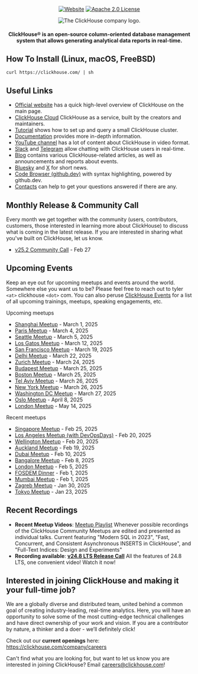 <div align=center>

[![Website](https://img.shields.io/website?up_message=AVAILABLE&down_message=DOWN&url=https%3A%2F%2Fclickhouse.com&style=for-the-badge)](https://clickhouse.com)
[![Apache 2.0 License](https://img.shields.io/badge/license-Apache%202.0-blueviolet?style=for-the-badge)](https://www.apache.org/licenses/LICENSE-2.0)

<picture align=center>
    <source media="(prefers-color-scheme: dark)" srcset="https://github.com/ClickHouse/clickhouse-docs/assets/9611008/4ef9c104-2d3f-4646-b186-507358d2fe28">
    <source media="(prefers-color-scheme: light)" srcset="https://github.com/ClickHouse/clickhouse-docs/assets/9611008/b001dc7b-5a45-4dcd-9275-e03beb7f9177">
    <img alt="The ClickHouse company logo." src="https://github.com/ClickHouse/clickhouse-docs/assets/9611008/b001dc7b-5a45-4dcd-9275-e03beb7f9177">
</picture>

<h4>ClickHouse® is an open-source column-oriented database management system that allows generating analytical data reports in real-time.</h4>

</div>

## How To Install (Linux, macOS, FreeBSD)

```
curl https://clickhouse.com/ | sh
```

## Useful Links

* [Official website](https://clickhouse.com/) has a quick high-level overview of ClickHouse on the main page.
* [ClickHouse Cloud](https://clickhouse.cloud) ClickHouse as a service, built by the creators and maintainers.
* [Tutorial](https://clickhouse.com/docs/getting_started/tutorial/) shows how to set up and query a small ClickHouse cluster.
* [Documentation](https://clickhouse.com/docs/) provides more in-depth information.
* [YouTube channel](https://www.youtube.com/c/ClickHouseDB) has a lot of content about ClickHouse in video format.
* [Slack](https://clickhouse.com/slack) and [Telegram](https://telegram.me/clickhouse_en) allow chatting with ClickHouse users in real-time.
* [Blog](https://clickhouse.com/blog/) contains various ClickHouse-related articles, as well as announcements and reports about events.
* [Bluesky](https://bsky.app/profile/clickhouse.com) and [X](https://x.com/ClickHouseDB) for short news.
* [Code Browser (github.dev)](https://github.dev/ClickHouse/ClickHouse) with syntax highlighting, powered by github.dev.
* [Contacts](https://clickhouse.com/company/contact) can help to get your questions answered if there are any.

## Monthly Release & Community Call

Every month we get together with the community (users, contributors, customers, those interested in learning more about ClickHouse) to discuss what is coming in the latest release.
If you are interested in sharing what you've built on ClickHouse, let us know.

* [v25.2 Community Call](https://clickhouse.com/company/events/v25-2-community-release-call) - Feb 27

## Upcoming Events

Keep an eye out for upcoming meetups and events around the world.
Somewhere else you want us to be?
Please feel free to reach out to tyler `<at>` clickhouse `<dot>` com.
You can also peruse [ClickHouse Events](https://clickhouse.com/company/news-events) for a list of all upcoming trainings, meetups, speaking engagements, etc.

Upcoming meetups
* [Shanghai Meetup](https://www.huodongxing.com/event/3794544969111?td=3894807410019) - March 1, 2025
* [Paris Meetup](https://www.meetup.com/clickhouse-france-user-group/events/305792997) - March 4, 2025
* [Seattle Meetup](https://www.meetup.com/clickhouse-seattle-user-group/events/305916325) - March 5, 2025
* [Los Gatos Meetup](https://www.meetup.com/clickhouse-silicon-valley-meetup-group/events/306445660) - March 12, 2025
* [San Francisco Meetup](https://www.meetup.com/clickhouse-silicon-valley-meetup-group/events/306046697) - March 19, 2025
* [Delhi Meetup](https://www.meetup.com/clickhouse-delhi-user-group/events/306253492/) - March 22, 2025
* [Zurich Meetup](https://www.meetup.com/clickhouse-switzerland-meetup-group/events/306435122/) - March 24, 2025
* [Budapest Meetup](https://www.meetup.com/clickhouse-hungary-user-group/events/306435234/) - March 25, 2025
* [Boston Meetup](https://www.meetup.com/clickhouse-boston-user-group/events/305882607) - March 25, 2025
* [Tel Aviv Meetup](https://www.meetup.com/clickhouse-meetup-israel/events/306434754/) - March 26, 2025
* [New York Meetup](https://www.meetup.com/clickhouse-new-york-user-group/events/305916369) - March 26, 2025
* [Washington DC Meetup](https://www.meetup.com/clickhouse-dc-user-group/events/306439995) - March 27, 2025
* [Oslo Meetup](https://www.meetup.com/open-source-real-time-data-warehouse-real-time-analytics/events/306414327/) - April 8, 2025
* [London Meetup](https://www.meetup.com/clickhouse-london-user-group/events/306047172/) - May 14, 2025

Recent meetups
* [Singapore Meetup](https://www.meetup.com/clickhouse-singapore-meetup-group/events/305917892/) - Feb 25, 2025
* [Los Angeles Meetup (with DevOpsDays)](https://www.meetup.com/clickhouse-los-angeles-user-group/events/305952193) - Feb 20, 2025
* [Wellington Meetup](https://www.meetup.com/clickhouse-wellington-user-group/events/305666164/) - Feb 20, 2025
* [Auckland Meetup](https://www.meetup.com/clickhouse-auckland-meetup-group/events/305666103/) - Feb 19, 2025
* [Dubai Meetup](https://www.meetup.com/clickhouse-dubai-meetup-group/events/303096989/) - Feb 10, 2025
* [Bangalore Meetup](https://www.meetup.com/clickhouse-bangalore-user-group/events/305497951/) - Feb 8, 2025
* [London Meetup](https://www.meetup.com/clickhouse-london-user-group/events/305146729/) - Feb 5, 2025
* [FOSDEM Dinner](https://clickhouse.com/company/events/202502-emea-brussels-fosdem-dinner) - Feb 1, 2025
* [Mumbai Meetup](https://www.meetup.com/clickhouse-mumbai-user-group/events/305497320/) - Feb 1, 2025
* [Zagreb Meetup](https://www.meetup.com/clickhouse-croatia-user-group/events/305455877/) - Jan 30, 2025
* [Tokyo Meetup](https://www.meetup.com/clickhouse-tokyo-user-group/events/305126993/) - Jan 23, 2025


## Recent Recordings

* **Recent Meetup Videos**: [Meetup Playlist](https://www.youtube.com/playlist?list=PL0Z2YDlm0b3iNDUzpY1S3L_iV4nARda_U) Whenever possible recordings of the ClickHouse Community Meetups are edited and presented as individual talks. Current featuring "Modern SQL in 2023", "Fast, Concurrent, and Consistent Asynchronous INSERTS in ClickHouse", and "Full-Text Indices: Design and Experiments"
* **Recording available**: [**v24.8 LTS Release Call**](https://www.youtube.com/watch?v=AeLmp2jc51k) All the features of 24.8 LTS, one convenient video! Watch it now!

 ## Interested in joining ClickHouse and making it your full-time job?

We are a globally diverse and distributed team, united behind a common goal of creating industry-leading, real-time analytics.
Here, you will have an opportunity to solve some of the most cutting-edge technical challenges and have direct ownership of your work and vision.
If you are a contributor by nature, a thinker and a doer - we’ll definitely click!

Check out our **current openings** here: https://clickhouse.com/company/careers

Can't find what you are looking for, but want to let us know you are interested in joining ClickHouse?
Email careers@clickhouse.com!
